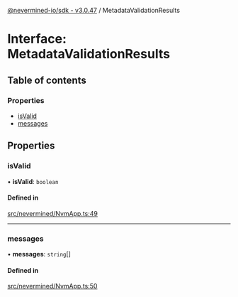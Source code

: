 [@nevermined-io/sdk - v3.0.47](../code-reference.md) / MetadataValidationResults

# Interface: MetadataValidationResults

## Table of contents

### Properties

- [isValid](MetadataValidationResults.md#isvalid)
- [messages](MetadataValidationResults.md#messages)

## Properties

### isValid

• **isValid**: `boolean`

#### Defined in

[src/nevermined/NvmApp.ts:49](https://github.com/nevermined-io/sdk-js/blob/db42a2a70293f73d5f0e0208dd90541855f3ca93/src/nevermined/NvmApp.ts#L49)

---

### messages

• **messages**: `string`[]

#### Defined in

[src/nevermined/NvmApp.ts:50](https://github.com/nevermined-io/sdk-js/blob/db42a2a70293f73d5f0e0208dd90541855f3ca93/src/nevermined/NvmApp.ts#L50)
